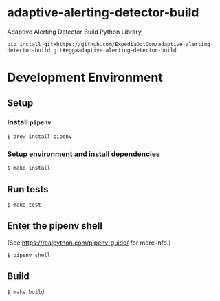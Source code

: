 # adaptive-alerting-detector-build

Adaptive Alerting Detector Build Python Library

```
pip install git+https://github.com/ExpediaDotCom/adaptive-alerting-detector-build.git#egg=adaptive-alerting-detector-build
```

# Development Environment
## Setup
### Install `pipenv`

 ```$ brew install pipenv```

### Setup environment and install dependencies

```$ make install```

## Run tests

```$ make test```

## Enter the pipenv shell

(See https://realpython.com/pipenv-guide/ for more info.)

```$ pipenv shell```

## Build

```$ make build```

